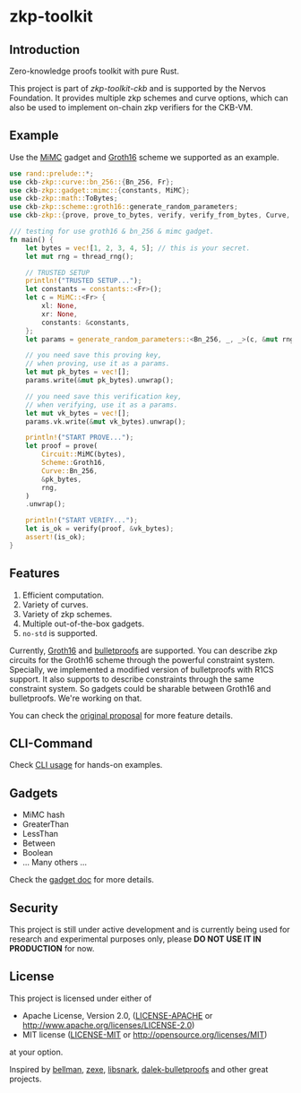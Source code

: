 # zkp-toolkit

## Introduction

Zero-knowledge proofs toolkit with pure Rust.

This project is part of *zkp-toolkit-ckb* and is supported by the Nervos Foundation. It provides multiple zkp schemes and curve options, which can also be used to implement on-chain zkp verifiers for the CKB-VM.

## Example

Use the [MiMC](http://eprint.iacr.org/2016/492) gadget and [Groth16](https://eprint.iacr.org/2016/260) scheme we supported as an example.

```rust
use rand::prelude::*;
use ckb-zkp::curve::bn_256::{Bn_256, Fr};
use ckb-zkp::gadget::mimc::{constants, MiMC};
use ckb-zkp::math::ToBytes;
use ckb-zkp::scheme::groth16::generate_random_parameters;
use ckb-zkp::{prove, prove_to_bytes, verify, verify_from_bytes, Curve, Circuit, Scheme};

/// testing for use groth16 & bn_256 & mimc gadget.
fn main() {
    let bytes = vec![1, 2, 3, 4, 5]; // this is your secret.
    let mut rng = thread_rng();

    // TRUSTED SETUP
    println!("TRUSTED SETUP...");
    let constants = constants::<Fr>();
    let c = MiMC::<Fr> {
        xl: None,
        xr: None,
        constants: &constants,
    };
    let params = generate_random_parameters::<Bn_256, _, _>(c, &mut rng).unwrap();

    // you need save this proving key,
    // when proving, use it as a params.
    let mut pk_bytes = vec![];
    params.write(&mut pk_bytes).unwrap();

    // you need save this verification key,
    // when verifying, use it as a params.
    let mut vk_bytes = vec![];
    params.vk.write(&mut vk_bytes).unwrap();

    println!("START PROVE...");
    let proof = prove(
        Circuit::MiMC(bytes),
        Scheme::Groth16,
        Curve::Bn_256,
        &pk_bytes,
        rng,
    )
    .unwrap();

    println!("START VERIFY...");
    let is_ok = verify(proof, &vk_bytes);
    assert!(is_ok);
}
```

## Features

1. Efficient computation.
2. Variety of curves.
3. Variety of zkp schemes.
4. Multiple out-of-the-box gadgets.
5. `no-std` is supported.

Currently, [Groth16](https://eprint.iacr.org/2016/260) and [bulletproofs](https://crypto.stanford.edu/bulletproofs/) are supported. You can describe zkp circuits for the Groth16 scheme through the powerful constraint system. Specially, we implemented a modified version of bulletproofs with R1CS support. It also supports to describe constraints through the same constraint system. So gadgets could be sharable between Groth16 and bulletproofs. We're working on that.

You can check the [original proposal](https://talk.nervos.org/t/secbit-labs-zkp-toolkit-ckb-a-zero-knowledge-proof-toolkit-for-ckb/4254) for more feature details.

## CLI-Command

Check [CLI usage](./cli) for hands-on examples.

## Gadgets

- MiMC hash
- GreaterThan
- LessThan
- Between
- Boolean
- ... Many others ...

Check the [gadget doc](./src/gadget) for more details.

## Security

This project is still under active development and is currently being used for research and experimental purposes only, please **DO NOT USE IT IN PRODUCTION** for now.

## License

This project is licensed under either of

 * Apache License, Version 2.0, ([LICENSE-APACHE](LICENSE-APACHE) or
   http://www.apache.org/licenses/LICENSE-2.0)
 * MIT license ([LICENSE-MIT](LICENSE-MIT) or
   http://opensource.org/licenses/MIT)

at your option.

Inspired by [bellman](https://github.com/zkcrypto/bellman), [zexe](https://github.com/scipr-lab/zexe), [libsnark](https://github.com/scipr-lab/libsnark), [dalek-bulletproofs](https://github.com/dalek-cryptography/bulletproofs) and other great projects.
